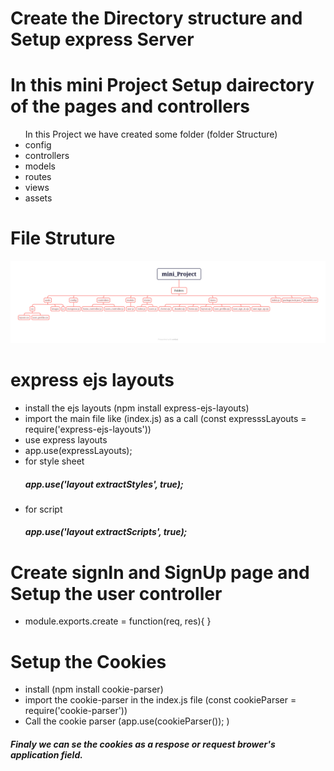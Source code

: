 # Create the Directory structure and Setup express Server

# In this mini Project Setup dairectory of the pages and controllers

<ul>
In this Project we have created some folder (folder Structure)
<li>config</li>
<li>controllers</li>
<li>models</li>
<li>routes</li>
<li>views</li>
<li>assets</li>
</ul>

# File Struture 
<img src="assets/images/mini_Project.png">

# express ejs layouts

<ul>
<li>install the ejs layouts (npm install express-ejs-layouts)</li>
<li>import the main file like (index.js) as a call (const expresssLayouts = require('express-ejs-layouts'))</li>
<li>use express layouts</li>
<li>app.use(expressLayouts);</li>
<li>for style sheet <h5>app.use('layout extractStyles', true);</h5></li>
<li>for script <h5>app.use('layout extractScripts', true);</h5></li>
</ul>

# Create signIn and SignUp page and Setup the user controller 
<ul><li>module.exports.create = function(req, res){
}</li></ul>




# Setup the Cookies

<ul>
<li>install (npm install cookie-parser)</li>
<li>import the cookie-parser in the index.js file (const cookieParser = require('cookie-parser'))</li>
<li>Call the cookie parser (app.use(cookieParser()); )</li>
</ul>
<h5>Finaly we can se the cookies as a respose or request brower's application field.</h5>
